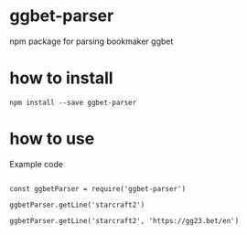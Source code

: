 # ggbet-parser
npm package for parsing bookmaker ggbet

# how to install

```
npm install --save ggbet-parser
```

# how to use

Example code

```

const ggbetParser = require('ggbet-parser')

ggbetParser.getLine('starcraft2')

ggbetParser.getLine('starcraft2', 'https://gg23.bet/en')

```